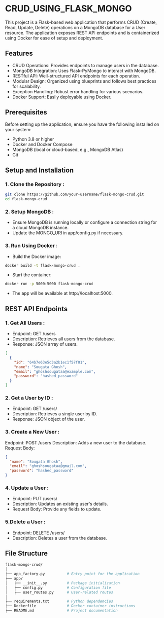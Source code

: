 # CRUD_USING_FLASK_MONGO
This project is a Flask-based web application that performs CRUD (Create, Read, Update, Delete) operations on a MongoDB database for a User resource. The application exposes REST API endpoints and is containerized using Docker for ease of setup and deployment.
## Features
- CRUD Operations: Provides endpoints to manage users in the database.
- MongoDB Integration: Uses Flask-PyMongo to interact with MongoDB.
- RESTful API: Well-structured API endpoints for each operation.
- Modular Design: Organized using blueprints and follows best practices for scalability.
- Exception Handling: Robust error handling for various scenarios.
- Docker Support: Easily deployable using Docker.
## Prerequisites
Before setting up the application, ensure you have the following installed on your system:
- Python 3.8 or higher
- Docker and Docker Compose
- MongoDB (local or cloud-based, e.g., MongoDB Atlas)
- Git
## Setup and Installation
### 1. Clone the Repository :
```bash
git clone https://github.com/your-username/flask-mongo-crud.git
cd flask-mongo-crud
```
### 2. Setup MongoDB :
- Ensure MongoDB is running locally or configure a connection string for a cloud MongoDB instance.
- Update the MONGO_URI in app/config.py if necessary.

### 3. Run Using Docker :
- Build the Docker image:
```bash
docker build -t flask-mongo-crud .
```
- Start the container:
```bash
docker run -p 5000:5000 flask-mongo-crud
```
- The app will be available at http://localhost:5000.
## REST API Endpoints
### 1. Get All Users :
- Endpoint: GET /users
- Description: Retrieves all users from the database.
- Response: JSON array of users.
```json
[
  {
    "id": "64b7e63e5d3a2b1ec1f57f01",
    "name": "Sougata Ghosh",
    "email": "ghoshsougataa@example.com",
    "password": "hashed_password"
  }
]
```

### 2. Get a User by ID :
- Endpoint: GET /users/<id>
- Description: Retrieves a single user by ID.
- Response: JSON object of the user.

### 3. Create a New User :
Endpoint: POST /users
Description: Adds a new user to the database.
Request Body:
```json
{
  "name": "Sougata Ghosh",
  "email": "ghoshsougataa@gmail.com",
  "password": "hashed_password"
}
```
### 4. Update a User :
- Endpoint: PUT /users/<id>
- Description: Updates an existing user's details.
- Request Body: Provide any fields to update.

### 5.Delete a User :
- Endpoint: DELETE /users/<id>
- Description: Deletes a user from the database.

## File Structure
```bash
flask-mongo-crud/
│
├── app_factory.py          # Entry point for the application
├── app/
│   ├── __init__.py         # Package initialization
│   ├── config.py           # Configuration file
│   ├── user_routes.py      # User-related routes
│
├── requirements.txt        # Python dependencies
├── Dockerfile              # Docker container instructions
├── README.md               # Project documentation
```
